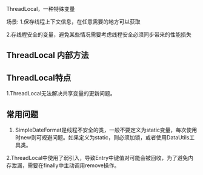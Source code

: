 

ThreadLocal，一种特殊变量

场景:
1.保存线程上下文信息，在任意需要的地方可以获取

2.存线程安全的变量，避免某些情况需要考虑线程安全必须同步带来的性能损失


## ThreadLocal 内部方法









## ThreadLocal特点
1.ThreadLocal无法解决共享变量的更新问题。





## 常用问题
1. SimpleDateFormat是线程不安全的类，一般不要定义为static变量，每次使用时new则可规避问题。如果定义为static，则必须加锁，或者使用DataUtils工具类。

2.ThreadLocal中使用了弱引入，导致Entry中键值对可能会被回收，为了避免内存泄漏，需要在finally中主动调用remove操作。

